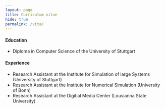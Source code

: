 ```yaml
---
layout: page
title: Curriculum vitae
hide: true
permalink: /vita/
---
```

#### Education

* Diploma in Computer Science of the University of Stuttgart

#### Experience
* Research Assistant at the Institute for Simulation of large Systems (University of Stuttgart)
* Research Assistant at the Institute for Numerical Simulation (University of Bonn)
* Research Assistant at the Digitial Media Center (Lousianna State University)

